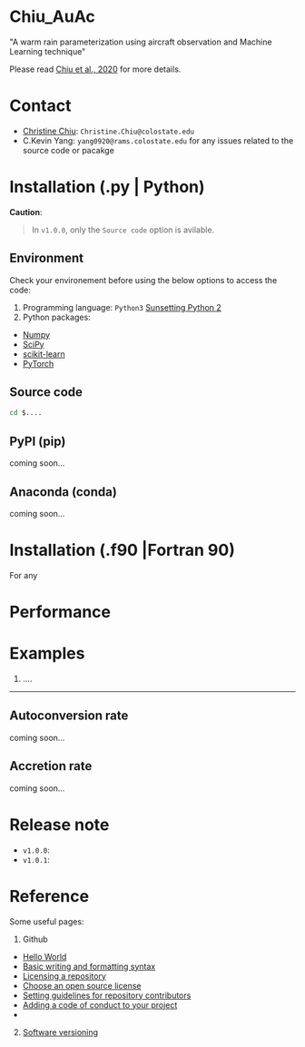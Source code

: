 # Chiu_AuAc
"A warm rain parameterization using aircraft observation and Machine Learning technique"

Please read [Chiu et al., 2020]() for more details.

Contact
=======

* [Christine Chiu](https://www.atmos.colostate.edu/people/faculty/chiu/): `Christine.Chiu@colostate.edu`
* C.Kevin Yang: `yang0920@rams.colostate.edu` for any issues related to the source code or pacakge

Installation (.py | Python)
===========================
**Caution**: 
> In `v1.0.0`, only the `Source code` option is avilable.

Environment
-----------
Check your environement before using the below options to access the code:

1. Programming language: `Python3` [Sunsetting Python 2](https://www.python.org/doc/sunset-python-2/#:~:text=We%20have%20decided%20that%20January,as%20soon%20as%20you%20can.)
2. Python packages: 
* [Numpy](https://numpy.org/)
* [SciPy](https://www.scipy.org/)
* [scikit-learn](https://scikit-learn.org/stable/)
* [PyTorch](https://pytorch.org/)

Source code
-----------
```bash
cd $....
```
PyPI (pip)
----------
coming soon...

Anaconda (conda)
----------------
coming soon...

Installation (.f90 |Fortran 90)
===============================
For any 

Performance
===========

Examples
========

1. ....
-----------------------


Autoconversion rate
-------------------
coming soon...

Accretion rate
--------------
coming soon...

Release note
============

* `v1.0.0`: 
* `v1.0.1`:

Reference
=========
Some useful pages: 

1. Github
  * [Hello World](https://guides.github.com/activities/hello-world/)
  * [Basic writing and formatting syntax](https://docs.github.com/en/free-pro-team@latest/github/writing-on-github/basic-writing-and-formatting-syntax#links)
  * [Licensing a repository](https://docs.github.com/en/free-pro-team@latest/github/creating-cloning-and-archiving-repositories/licensing-a-repository)
  * [Choose an open source license](https://choosealicense.com/)
  * [Setting guidelines for repository contributors](https://docs.github.com/en/free-pro-team@latest/github/building-a-strong-community/setting-guidelines-for-repository-contributors)
  * [Adding a code of conduct to your project](https://docs.github.com/en/free-pro-team@latest/github/building-a-strong-community/adding-a-code-of-conduct-to-your-project)
  * []()
  
2. [Software versioning](https://en.wikipedia.org/wiki/Software_versioning)

